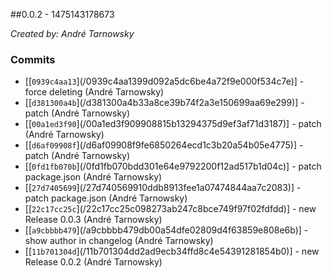 ##0.0.2 - 1475143178673

*Created by: André Tarnowsky*

### Commits
  - [[`0939c4aa13`](<commit-url>/0939c4aa1399d092a5dc6be4a72f9e000f534c7e)] - force deleting (André Tarnowsky)
  - [[`d381300a4b`](<commit-url>/d381300a4b33a8ce39b74f2a3e150699aa69e299)] - patch (André Tarnowsky)
  - [[`00a1ed3f90`](<commit-url>/00a1ed3f909908815b13294375d9ef3af71d3187)] - patch (André Tarnowsky)
  - [[`d6af09908f`](<commit-url>/d6af09908f9fe6850264ecd1c3b20a54b05e4775)] - patch (André Tarnowsky)
  - [[`0fd1fb070b`](<commit-url>/0fd1fb070bdd301e64e9792200f12ad517b1d04c)] - patch package.json (André Tarnowsky)
  - [[`27d7405699`](<commit-url>/27d740569910ddb8913fee1a07474844aa7c2083)] - patch package.json (André Tarnowsky)
  - [[`22c17cc25c`](<commit-url>/22c17cc25c098273ab247c8bce749f97f02fdfdd)] - new Release 0.0.3 (André Tarnowsky)
  - [[`a9cbbbb479`](<commit-url>/a9cbbbb479db00a54dfe02809d4f63859e808e6b)] - show author in changelog (André Tarnowsky)
  - [[`11b701304d`](<commit-url>/11b701304dd2ad9ecb34ffd8c4e54391281854b0)] - new Release 0.0.2 (André Tarnowsky)
